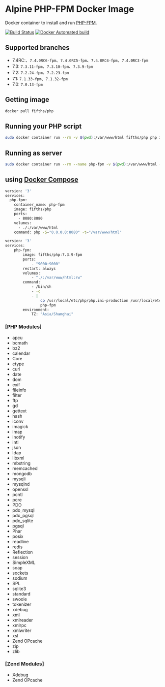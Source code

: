 # Alpine PHP-FPM Docker Image

Docker container to install and run [PHP-FPM](https://www.php.net/).

[![Build Status](https://travis-ci.org/fifths/php.svg?branch=master)](https://travis-ci.org/fifths/php)
[![Docker Automated build](https://img.shields.io/docker/automated/jrottenberg/ffmpeg.svg)](https://hub.docker.com/r/fifths/php)

## Supported branches 
- 7.4RC:、`7.4.0RC6-fpm`、`7.4.0RC5-fpm`、`7.4.0RC4-fpm`、`7.4.0RC3-fpm`
- 7.3: `7.3.11-fpm`、`7.3.10-fpm`、`7.3.9-fpm`
- 7.2: `7.2.24-fpm`、`7.2.23-fpm`
- 7.1: `7.1.33-fpm`、`7.1.32-fpm`
- 7.0: `7.0.13-fpm`




## Getting image

```sh
docker pull fifths/php
```

## Running your PHP script

```sh
sudo docker container run --rm -v $(pwd):/var/www/html fifths/php php index.php
```

## Running as server

```sh
sudo docker container run --rm --name php-fpm -v $(pwd):/var/www/html -p 8080:8080 fifths/php php -S="0.0.0.0:8080" -t="/var/www/html"
```

## using  [Docker Compose](https://docs.docker.com/compose/)

```sh
version: '3'
services:
  php-fpm:
    container_name: php-fpm
    image: fifths/php
    ports:
      - 8080:8080
    volumes:
      - ./:/var/www/html
    command: php -S="0.0.0.0:8080" -t="/var/www/html"
```

```sh
version: '3'
services:
    php-fpm:
        image: fifths/php:7.3.9-fpm
        ports:
            - "9000:9000"
        restart: always
        volumes:
            - "./:/var/www/html:rw"
        command:
            - /bin/sh
            - -c
            - |
                cp /usr/local/etc/php/php.ini-production /usr/local/etc/php/php.ini
                php-fpm
        environment:
            TZ: "Asia/Shanghai"
```


### [PHP Modules]
- apcu
- bcmath
- bz2
- calendar
- Core
- ctype
- curl
- date
- dom
- exif
- fileinfo
- filter
- ftp
- gd
- gettext
- hash
- iconv
- imagick
- imap
- inotify
- intl
- json
- ldap
- libxml
- mbstring
- memcached
- mongodb
- mysqli
- mysqlnd
- openssl
- pcntl
- pcre
- PDO
- pdo_mysql
- pdo_pgsql
- pdo_sqlite
- pgsql
- Phar
- posix
- readline
- redis
- Reflection
- session
- SimpleXML
- soap
- sockets
- sodium
- SPL
- sqlite3
- standard
- swoole
- tokenizer
- xdebug
- xml
- xmlreader
- xmlrpc
- xmlwriter
- xsl
- Zend OPcache
- zip
- zlib

### [Zend Modules]
- Xdebug
- Zend OPcache
